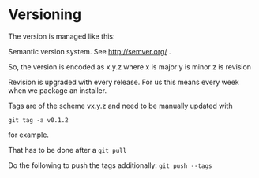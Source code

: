 Versioning
==========

The version is managed like this:

Semantic version system. See http://semver.org/ .

So, the version is encoded as
x.y.z
where 
x is major
y is minor
z is revision

Revision is upgraded with every release. For us this means
every week when we package an installer.

Tags are of the scheme
vx.y.z
and need to be manually updated with

```git tag -a v0.1.2```

for example.

That has to be done after a 
```git pull```

Do the following to push the tags additionally:
```git push --tags```
